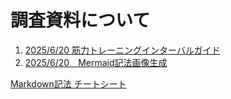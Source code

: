 # 調査資料について

1. [2025/6/20 筋力トレーニングインターバルガイド](https://11hanshu11.github.io/shu.Github.io/Muscle%20training%20interval%20optimisation%20guide.html)
2. [2025/6/20　Mermaid記法画像生成](https://11hanshu11.github.io/shu.Github.io/Mermaid_GoogleDrive_Viewer.html)


[Markdown記法 チートシート](https://qiita.com/JavaLangRuntimeException/items/329eb92a47a07ff4dde8)

